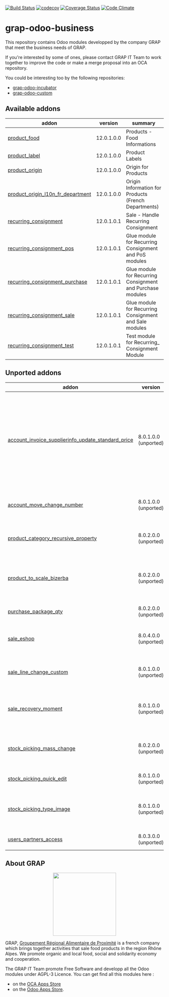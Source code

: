 [![Build Status](https://travis-ci.org/grap/grap-odoo-business.svg?branch=12.0)](https://travis-ci.org/grap/grap-odoo-business?branch=12.0)
[![codecov](https://codecov.io/gh/grap/grap-odoo-business/branch/12.0/graph/badge.svg)](https://codecov.io/gh/grap/grap-odoo-business)
[![Coverage Status](https://coveralls.io/repos/github/grap/grap-odoo-business/badge.svg?branch=12.0)](https://coveralls.io/github/grap/grap-odoo-business?branch=12.0)
[![Code Climate](https://codeclimate.com/github/grap/grap-odoo-business/badges/gpa.svg)](https://codeclimate.com/github/grap/grap-odoo-business)


# grap-odoo-business

This repository contains Odoo modules developped by the company GRAP that
meet the business needs of GRAP.

If you're interested by some of ones, please contact GRAP IT Team to work
together to improve the code or make a merge proposal into an OCA repository.

You could be interesting too by the following repositories:

* [grap-odoo-incubator](https://github.com/grap/grap-odoo-incubator)
* [grap-odoo-custom](https://github.com/grap/grap-odoo-custom)

[//]: # (addons)

Available addons
----------------
addon | version | summary
--- | --- | ---
[product_food](product_food/) | 12.0.1.0.0 | Products - Food Informations
[product_label](product_label/) | 12.0.1.0.0 | Product Labels
[product_origin](product_origin/) | 12.0.1.0.0 | Origin for Products
[product_origin_l10n_fr_department](product_origin_l10n_fr_department/) | 12.0.1.0.0 | Origin Information for Products (French Departments)
[recurring_consignment](recurring_consignment/) | 12.0.1.0.1 | Sale - Handle Recurring Consignment
[recurring_consignment_pos](recurring_consignment_pos/) | 12.0.1.0.1 | Glue module for Recurring Consignment and PoS modules
[recurring_consignment_purchase](recurring_consignment_purchase/) | 12.0.1.0.1 | Glue module for Recurring Consignment and Purchase modules
[recurring_consignment_sale](recurring_consignment_sale/) | 12.0.1.0.1 | Glue module for Recurring Consignment and Sale modules
[recurring_consignment_test](recurring_consignment_test/) | 12.0.1.0.1 | Test module for Recurring_ Consignment Module


Unported addons
---------------
addon | version | summary
--- | --- | ---
[account_invoice_supplierinfo_update_standard_price](account_invoice_supplierinfo_update_standard_price/) | 8.0.1.0.0 (unported) | In the supplier invoice, automatically update all products whose standard price on the line is different from the product standard price
[account_move_change_number](account_move_change_number/) | 8.0.1.0.0 (unported) | Allow special user to rename account move
[product_category_recursive_property](product_category_recursive_property/) | 8.0.2.0.0 (unported) | Propagate recursively properties for product category
[product_to_scale_bizerba](product_to_scale_bizerba/) | 8.0.2.0.0 (unported) | Synchronize Odoo database with Retail Connect Bizerba System
[purchase_package_qty](purchase_package_qty/) | 8.0.2.0.0 (unported) | Purchase - Package Quantity
[sale_eshop](sale_eshop/) | 8.0.4.0.0 (unported) | Allow connection to Odoo eShop Project
[sale_line_change_custom](sale_line_change_custom/) | 8.0.1.0.0 (unported) | Sale - Custom Behaviour on Line Changes
[sale_recovery_moment](sale_recovery_moment/) | 8.0.1.0.0 (unported) | Manage Recovery Moments and Places for Sale Order
[stock_picking_mass_change](stock_picking_mass_change/) | 8.0.2.0.0 (unported) | Possibility to change massively a product for many pickings
[stock_picking_quick_edit](stock_picking_quick_edit/) | 8.0.1.0.0 (unported) | Possibility to quickly edit a stock picking
[stock_picking_type_image](stock_picking_type_image/) | 8.0.1.0.0 (unported) | Add an image and refactor Stock Picking Type kanban view
[users_partners_access](users_partners_access/) | 8.0.3.0.0 (unported) | Users Partners Access

[//]: # (end addons)

## About GRAP

<p align="center">
   <img src="http://www.grap.coop/wp-content/uploads/2016/11/GRAP.png" width="200"/>
</p>

GRAP, [Groupement Régional Alimentaire de Proximité](http://www.grap.coop) is a
french company which brings together activities that sale food products in the
region Rhône Alpes. We promote organic and local food, social and solidarity
economy and cooperation.

The GRAP IT Team promote Free Software and developp all the Odoo modules under
AGPL-3 Licence. You can get find all this modules here :
* on the [OCA Apps Store](https://odoo-community.org/shop?&search=GRAP)
* on the [Odoo Apps Store](https://www.odoo.com/apps/modules/browse?author=GRAP).
